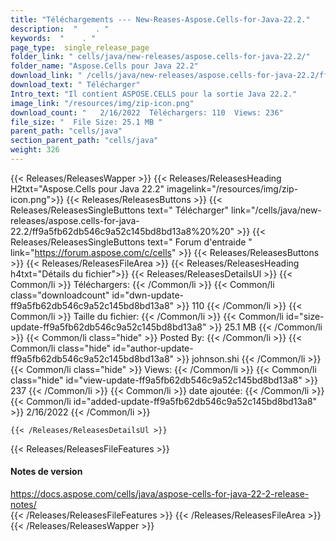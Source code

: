 ```yaml
---
title: "Téléchargements --- New-Reases-Aspose.Cells-for-Java-22.2." 
description:  "    . " 
keywords:  "    . " 
page_type:  single_release_page
folder_link: " cells/java/new-releases/aspose.cells-for-java-22.2/"
folder_name: "Aspose.Cells pour Java 22.2"
download_link: " /cells/java/new-releases/aspose.cells-for-java-22.2/ff9a5fb62db546c9a52c145bd8bd13a8"
download_text: " Télécharger"
Intro_text: "Il contient ASPOSE.CELLS pour la sortie Java 22.2."
image_link: "/resources/img/zip-icon.png"
download_count: "   2/16/2022  Téléchargers: 110  Views: 236"
file_size: "  File Size: 25.1 MB "
parent_path: "cells/java"
section_parent_path: "cells/java"
weight: 326
---
```


{{< Releases/ReleasesWapper >}}
  {{< Releases/ReleasesHeading H2txt="Aspose.Cells pour Java 22.2" imagelink="/resources/img/zip-icon.png">}}
  {{< Releases/ReleasesButtons >}}
    {{< Releases/ReleasesSingleButtons text=" Télécharger" link="/cells/java/new-releases/aspose.cells-for-java-22.2/ff9a5fb62db546c9a52c145bd8bd13a8%20%20" >}}
    {{< Releases/ReleasesSingleButtons text=" Forum d'entraide " link="https://forum.aspose.com/c/cells" >}}
  {{< Releases/ReleasesButtons >}}
  {{< Releases/ReleasesFileArea >}}
    {{< Releases/ReleasesHeading h4txt="Détails du fichier">}}
    {{< Releases/ReleasesDetailsUl >}}
            {{< Common/li  >}} Téléchargers: {{< /Common/li >}} 
      {{< Common/li class="downloadcount" id="dwn-update-ff9a5fb62db546c9a52c145bd8bd13a8" >}} 110 {{< /Common/li >}} 
      {{< Common/li  >}} Taille du fichier: {{< /Common/li >}} 
      {{< Common/li id="size-update-ff9a5fb62db546c9a52c145bd8bd13a8" >}} 25.1 MB {{< /Common/li >}} 
      {{< Common/li  class="hide" >}} Posted By: {{< /Common/li >}} 
      {{< Common/li class="hide" id="author-update-ff9a5fb62db546c9a52c145bd8bd13a8" >}} johnson.shi {{< /Common/li >}} 
      {{< Common/li class="hide"  >}} Views: {{< /Common/li >}} 
      {{< Common/li class="hide" id="view-update-ff9a5fb62db546c9a52c145bd8bd13a8" >}} 237 {{< /Common/li >}} 
      {{< Common/li  >}} date ajoutée: {{< /Common/li >}} 
      {{< Common/li id="added-update-ff9a5fb62db546c9a52c145bd8bd13a8" >}} 2/16/2022 {{< /Common/li >}} 

    {{< /Releases/ReleasesDetailsUl >}}

  {{< Releases/ReleasesFileFeatures >}}
      <h4>Notes de version</h4><div><a href="https://docs.aspose.com/cells/java/aspose-cells-for-java-22-2-release-notes/">https://docs.aspose.com/cells/java/aspose-cells-for-java-22-2-release-notes/</a></div>
  {{< /Releases/ReleasesFileFeatures >}}
 {{< /Releases/ReleasesFileArea >}}
{{< /Releases/ReleasesWapper >}}


